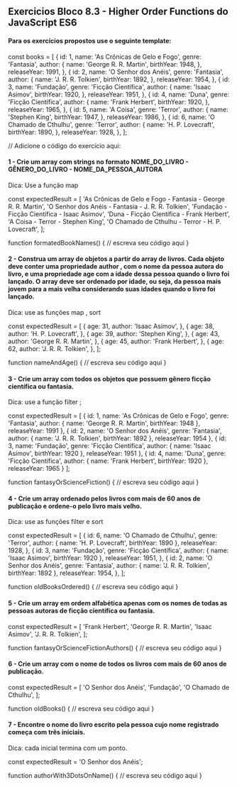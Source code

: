 ## Exercicios Bloco 8.3 - Higher Order Functions do JavaScript ES6

#### Para os exercícios propostos use o seguinte template:

const books = [
  {
    id: 1,
    name: 'As Crônicas de Gelo e Fogo',
    genre: 'Fantasia',
    author: {
      name: 'George R. R. Martin',
      birthYear: 1948,
    },
    releaseYear: 1991,
  },
  {
    id: 2,
    name: 'O Senhor dos Anéis',
    genre: 'Fantasia',
    author: {
      name: 'J. R. R. Tolkien',
      birthYear: 1892,
    },
    releaseYear: 1954,
  },
  {
    id: 3,
    name: 'Fundação',
    genre: 'Ficção Científica',
    author: {
      name: 'Isaac Asimov',
      birthYear: 1920,
    },
    releaseYear: 1951,
  },
  {
    id: 4,
    name: 'Duna',
    genre: 'Ficção Científica',
    author: {
      name: 'Frank Herbert',
      birthYear: 1920,
    },
    releaseYear: 1965,
  },
  {
    id: 5,
    name: 'A Coisa',
    genre: 'Terror',
    author: {
      name: 'Stephen King',
      birthYear: 1947,
    },
    releaseYear: 1986,
  },
  {
    id: 6,
    name: 'O Chamado de Cthulhu',
    genre: 'Terror',
    author: {
      name: 'H. P. Lovecraft',
      birthYear: 1890,
    },
    releaseYear: 1928,
  },
];

// Adicione o código do exercício aqui:

#### 1 - Crie um array com strings no formato NOME_DO_LIVRO - GÊNERO_DO_LIVRO - NOME_DA_PESSOA_AUTORA

Dica: Use a função map

const expectedResult = [
  'As Crônicas de Gelo e Fogo - Fantasia - George R. R. Martin',
  'O Senhor dos Anéis - Fantasia - J. R. R. Tolkien',
  'Fundação - Ficção Científica - Isaac Asimov',
  'Duna - Ficção Científica - Frank Herbert',
  'A Coisa - Terror - Stephen King',
  'O Chamado de Cthulhu - Terror - H. P. Lovecraft',
];

function formatedBookNames() {
  // escreva seu código aqui
}
#### 2 - Construa um array de objetos a partir do array de livros. Cada objeto deve conter uma propriedade author , com o nome da pessoa autora do livro, e uma propriedade age com a idade dessa pessoa quando o livro foi lançado. O array deve ser ordenado por idade, ou seja, da pessoa mais jovem para a mais velha considerando suas idades quando o livro foi lançado.

Dica: use as funções map , sort

const expectedResult = [
  {
    age: 31,
    author: 'Isaac Asimov',
  },
  {
    age: 38,
    author: 'H. P. Lovecraft',
  },
  {
    age: 39,
    author: 'Stephen King',
  },
  {
    age: 43,
    author: 'George R. R. Martin',
  },
  {
    age: 45,
    author: 'Frank Herbert',
  },
  {
    age: 62,
    author: 'J. R. R. Tolkien',
  },
];

function nameAndAge() {
  // escreva seu código aqui
}
#### 3 - Crie um array com todos os objetos que possuem gênero ficção científica ou fantasia.

Dica: use a função filter ;

const expectedResult = [
  { 
    id: 1,
    name: 'As Crônicas de Gelo e Fogo',
    genre: 'Fantasia',
    author: { name: 'George R. R. Martin', birthYear: 1948 },
    releaseYear: 1991
  },
  {
    id: 2,
    name: 'O Senhor dos Anéis',
    genre: 'Fantasia',
    author: { name: 'J. R. R. Tolkien', birthYear: 1892 },
    releaseYear: 1954
  },
  {
    id: 3,
    name: 'Fundação',
    genre: 'Ficção Científica',
    author: { name: 'Isaac Asimov', birthYear: 1920 },
    releaseYear: 1951
  },
  {
    id: 4,
    name: 'Duna',
    genre: 'Ficção Científica',
    author: { name: 'Frank Herbert', birthYear: 1920 },
    releaseYear: 1965
  }
];

function fantasyOrScienceFiction() {
  // escreva seu código aqui
}
#### 4 - Crie um array ordenado pelos livros com mais de 60 anos de publicação e ordene-o pelo livro mais velho.

Dica: use as funções filter e sort

const expectedResult = [
  {
    id: 6,
    name: 'O Chamado de Cthulhu',
    genre: 'Terror',
    author: { name: 'H. P. Lovecraft', birthYear: 1890 },
    releaseYear: 1928,
  },
  {
    id: 3,
    name: 'Fundação',
    genre: 'Ficção Científica',
    author: { name: 'Isaac Asimov', birthYear: 1920 },
    releaseYear: 1951,
  },
  {
    id: 2,
    name: 'O Senhor dos Anéis',
    genre: 'Fantasia',
    author: { name: 'J. R. R. Tolkien', birthYear: 1892 },
    releaseYear: 1954,
  },
];

function oldBooksOrdered() {
  // escreva seu código aqui
}
#### 5 - Crie um array em ordem alfabética apenas com os nomes de todas as pessoas autoras de ficção científica ou fantasia.

const expectedResult = [
  'Frank Herbert',
  'George R. R. Martin',
  'Isaac Asimov',
  'J. R. R. Tolkien',
];

function fantasyOrScienceFictionAuthors() {
  // escreva seu código aqui
}
#### 6 - Crie um array com o nome de todos os livros com mais de 60 anos de publicação.

const expectedResult = [
  'O Senhor dos Anéis',
  'Fundação',
  'O Chamado de Cthulhu',
];

function oldBooks() {
  // escreva seu código aqui
}
#### 7 - Encontre o nome do livro escrito pela pessoa cujo nome registrado começa com três iniciais.

Dica: cada inicial termina com um ponto.

const expectedResult = 'O Senhor dos Anéis';

function authorWith3DotsOnName() {
  // escreva seu código aqui
}
